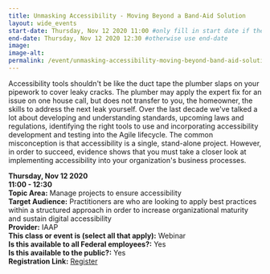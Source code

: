 ```yaml
---
title: Unmasking Accessibility - Moving Beyond a Band-Aid Solution
layout: wide_events
start-date: Thursday, Nov 12 2020 11:00 #only fill in start date if the events spans multiple days
end-date: Thursday, Nov 12 2020 12:30 #otherwise use end-date
image:
image-alt: 
permalink: /event/unmasking-accessibility-moving-beyond-band-aid-solution/ 
---
```


Accessibility tools shouldn't be like the duct tape the plumber slaps on your pipework to cover leaky cracks. The plumber may apply the expert fix for an issue on one house call, but does not transfer to you, the homeowner, the skills to address the next leak yourself. Over the last decade we've talked a lot about developing and understanding standards, upcoming laws and regulations, identifying the right tools to use and incorporating accessibility development and testing into the Agile lifecycle. The common misconception is that accessibility is a single, stand-alone project. However, in order to succeed, evidence shows that you must take a closer look at implementing accessibility into your organization's business processes.

**Thursday, Nov 12 2020**     
**11:00 - 12:30**  
**Topic Area:** Manage projects to ensure accessibility  
**Target Audience:** Practitioners are who are looking to apply best practices within a structured approach in order to increase organizational maturity and sustain digital accessibility    
**Provider:** IAAP  
**This class or event is (select all that apply):** Webinar  
**Is this available to all Federal employees?:** Yes  
**Is this available to the public?:** Yes  
**Registration Link:** <a href="https://www.accessibilityassociation.org/content.asp?admin=Y&amp;contentid=631" aria-label="Event Registration Link (opens in a new window)">Register</a>
